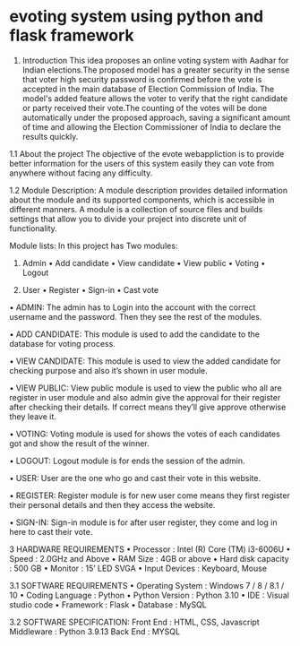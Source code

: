 # evoting system using python and flask framework


1. Introduction
        This idea proposes an online voting system with Aadhar for Indian elections.The proposed model has a greater security in the sense that voter high security password is confirmed before the vote is accepted in the main database of Election Commission of India. The model's added feature allows the voter to verify that the right candidate or party received their vote.The counting of the votes will be done automatically under the proposed approach, saving a significant amount of time and allowing the Election Commissioner of India to declare the results quickly.
        
1.1 About the project
	The objective of the evote webappliction is to provide better information for the users of this system easily they can vote from anywhere without facing any difficulty.
	
1.2 Module Description: 
	A module description provides detailed information about the module and its supported components, which is accessible in different manners. A module is a collection of source files and builds settings that allow you to divide your project into discrete unit of functionality. 

Module lists: 
	In this project has Two modules:
	
1. Admin
  • Add candidate
  • View candidate
  • View public
  • Voting
  • Logout
 
2. User
  • Register
  • Sign-in
  • Cast vote
  
• ADMIN:
	The admin has to Login into the account with the correct username and the password. Then they see the rest of the modules.

• ADD CANDIDATE:
	This module is used to add the candidate to the database for voting process.

• VIEW CANDIDATE:
	This module is used to view the added candidate for checking purpose and also it’s shown in user module.

• VIEW PUBLIC:
	View public module is used to view the public who all are register in user module and also admin give the approval for their register after checking their details. If correct means they’ll give approve otherwise they leave it.

• VOTING:
	Voting module is used for shows the votes of each candidates got and show the result of the winner.

• LOGOUT:
	Logout module is for ends the session of the admin.

• USER:
	User are the one who go and cast their vote in this website.

• REGISTER:
	Register module is for new user come means they first register their personal details and then they access the website.

• SIGN-IN:
	Sign-in module is for after user register, they come and log in here to cast their vote.

3 HARDWARE REQUIREMENTS
  • Processor : Intel (R) Core (TM) i3-6006U 
  • Speed : 2.0GHz and Above
  • RAM Size : 4GB or above
  • Hard disk capacity : 500 GB 
  • Monitor : 15’ LED SVGA 
  • Input Devices : Keyboard, Mouse
  
3.1 SOFTWARE REQUIREMENTS
  • Operating System : Windows 7 / 8 / 8.1 / 10 
  • Coding Language : Python 
  • Python Version : Python 3.10
  • IDE : Visual studio code
  • Framework : Flask
  • Database : MySQL
  
3.2 SOFTWARE SPECIFICATION:
  Front End : HTML, CSS, Javascript
  Middleware : Python 3.9.13
  Back End : MYSQL
